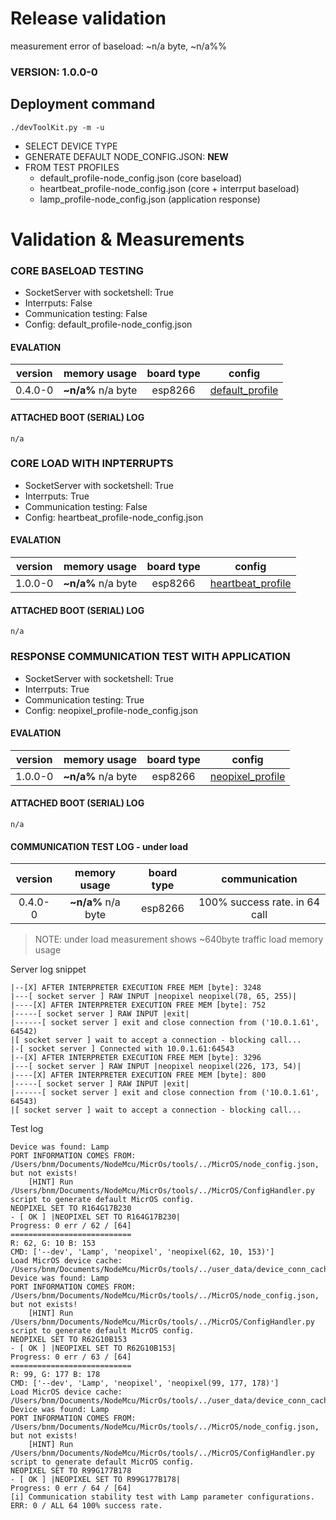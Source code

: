 # Release validation

measurement error of baseload: ~n/a byte, ~n/a%%

### VERSION: 1.0.0-0

## Deployment command

```
./devToolKit.py -m -u
```

- SELECT DEVICE TYPE 
- GENERATE DEFAULT NODE_CONFIG.JSON: **NEW**
- FROM TEST PROFILES
  - default_profile-node_config.json (core baseload)
  - heartbeat_profile-node_config.json (core + interrput baseload)
  - lamp_profile-node_config.json (application response)

# Validation & Measurements

### CORE BASELOAD TESTING

+ SocketServer with socketshell: True
+ Interrputs: False
+ Communication testing: False
+ Config: default_profile-node_config.json

#### EVALATION

|  version  |       memory usage    | board type  |     config    |
| :------:  | :-------------------: | :---------: | :-----------: |
| 0.4.0-0   | **~n/a%** n/a byte  |   esp8266   |     [default_profile](https://github.com/BxNxM/MicrOS/blob/master/release_info/node_config_profiles/default_profile-node_config.json)      |

#### ATTACHED BOOT (SERIAL) LOG

```
n/a
```

### CORE LOAD WITH INPTERRUPTS

+ SocketServer with socketshell: True
+ Interrputs: True
+ Communication testing: False
+ Config: heartbeat_profile-node_config.json

#### EVALATION

|  version  |       memory usage    | board type  |     config    | 
| :------:  | :-------------------: | :---------: | :-----------: |
| 1.0.0-0   | **~n/a%**  n/a byte |   esp8266     |     [heartbeat_profile](https://github.com/BxNxM/MicrOS/blob/master/release_info/node_config_profiles/heartbeat_profile-node_config.json)      |

#### ATTACHED BOOT (SERIAL) LOG

```
n/a
```


### RESPONSE COMMUNICATION TEST WITH APPLICATION 


+ SocketServer with socketshell: True
+ Interrputs: True
+ Communication testing: True
+ Config: neopixel_profile-node_config.json

#### EVALATION

|  version  |       memory usage    | board type  |     config    | 
| :------:  | :-------------------: | :---------: | :-----------: |
| 1.0.0-0   | **~n/a%**  n/a byte |    esp8266    |     [neopixel_profile](https://github.com/BxNxM/MicrOS/blob/master/release_info/node_config_profiles/neopixel_profile-node_config.json)      |

#### ATTACHED BOOT (SERIAL) LOG

```
n/a
```

#### COMMUNICATION TEST LOG - under load

|  version  |       memory usage    | board type  |              communication           | 
| :------:  | :-------------------: | :---------: | :----------------------------------: |
| 0.4.0-0   | **~n/a%**  n/a byte |   esp8266     |     100% success rate. in 64 call    |

> NOTE: under load measurement shows ~640byte traffic load memory usage

Server log snippet

```
|--[X] AFTER INTERPRETER EXECUTION FREE MEM [byte]: 3248
|---[ socket server ] RAW INPUT |neopixel neopixel(78, 65, 255)|
|----[X] AFTER INTERPRETER EXECUTION FREE MEM [byte]: 752
|-----[ socket server ] RAW INPUT |exit|
|------[ socket server ] exit and close connection from ('10.0.1.61', 64542)
|[ socket server ] wait to accept a connection - blocking call...
|-[ socket server ] Connected with 10.0.1.61:64543
|--[X] AFTER INTERPRETER EXECUTION FREE MEM [byte]: 3296
|---[ socket server ] RAW INPUT |neopixel neopixel(226, 173, 54)|
|----[X] AFTER INTERPRETER EXECUTION FREE MEM [byte]: 800
|-----[ socket server ] RAW INPUT |exit|
|------[ socket server ] exit and close connection from ('10.0.1.61', 64543)
|[ socket server ] wait to accept a connection - blocking call...
```

Test log

```
Device was found: Lamp
PORT INFORMATION COMES FROM: /Users/bnm/Documents/NodeMcu/MicrOs/tools/../MicrOS/node_config.json, but not exists!
	[HINT] Run /Users/bnm/Documents/NodeMcu/MicrOs/tools/../MicrOS/ConfigHandler.py script to generate default MicrOS config.
NEOPIXEL SET TO R164G17B230
- [ OK ] |NEOPIXEL SET TO R164G17B230|
Progress: 0 err / 62 / [64]
===========================
R: 62, G: 10 B: 153
CMD: ['--dev', 'Lamp', 'neopixel', 'neopixel(62, 10, 153)']
Load MicrOS device cache: /Users/bnm/Documents/NodeMcu/MicrOs/tools/../user_data/device_conn_cache.json
Device was found: Lamp
PORT INFORMATION COMES FROM: /Users/bnm/Documents/NodeMcu/MicrOs/tools/../MicrOS/node_config.json, but not exists!
	[HINT] Run /Users/bnm/Documents/NodeMcu/MicrOs/tools/../MicrOS/ConfigHandler.py script to generate default MicrOS config.
NEOPIXEL SET TO R62G10B153
- [ OK ] |NEOPIXEL SET TO R62G10B153|
Progress: 0 err / 63 / [64]
===========================
R: 99, G: 177 B: 178
CMD: ['--dev', 'Lamp', 'neopixel', 'neopixel(99, 177, 178)']
Load MicrOS device cache: /Users/bnm/Documents/NodeMcu/MicrOs/tools/../user_data/device_conn_cache.json
Device was found: Lamp
PORT INFORMATION COMES FROM: /Users/bnm/Documents/NodeMcu/MicrOs/tools/../MicrOS/node_config.json, but not exists!
	[HINT] Run /Users/bnm/Documents/NodeMcu/MicrOs/tools/../MicrOS/ConfigHandler.py script to generate default MicrOS config.
NEOPIXEL SET TO R99G177B178
- [ OK ] |NEOPIXEL SET TO R99G177B178|
Progress: 0 err / 64 / [64]
[i] Communication stability test with Lamp parameter configurations.
ERR: 0 / ALL 64 100% success rate.
```
